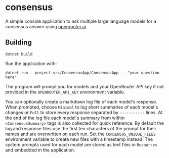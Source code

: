 # consensus

A simple console application to ask multiple large language models for a consensus answer using [openrouter.ai](https://openrouter.ai/).

## Building

```
dotnet build
```

Run the application with:

```
dotnet run --project src/ConsensusApp/ConsensusApp -- "your question here"
```

The program will prompt you for models and your OpenRouter API key if not provided in the `OPENROUTER_API_KEY` environment variable.

You can optionally create a markdown log file of each model's response. When prompted, choose `Minimal` to log short summaries of each model's changes or `Full` to store every response separated by `-----------` lines. At the end of the log file each model's summary from within `<ConsensusSummary>` tags is also collected for quick reference.
By default the log and response files use the first ten characters of the prompt for their names and are overwritten on each run. Set the `CONSENSUS_UNIQUE_FILES` environment variable to create new files with a timestamp instead.
The system prompts used for each model are stored as text files in `Resources` and embedded in the application.
